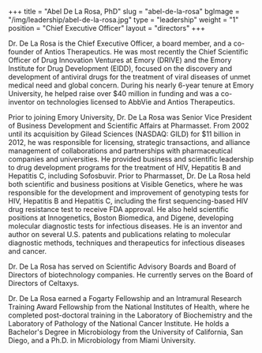 +++
title = "Abel De La Rosa, PhD"
slug = "abel-de-la-rosa"
bgImage = "/img/leadership/abel-de-la-rosa.jpg"
type = "leadership"
weight = "1"
position = "Chief Executive Officer"
layout = "directors"
+++


Dr. De La Rosa is the Chief Executive Officer, a board member, and a co-founder of Antios Therapeutics. He was most recently the Chief Scientific Officer of Drug Innovation Ventures at Emory (DRIVE) and the Emory Institute for Drug Development (EIDD), focused on the discovery and development of antiviral drugs for the treatment of viral diseases of unmet medical need and global concern. During his nearly 6-year tenure at Emory University, he helped raise
over $40 million in funding and was a co-inventor on technologies licensed to AbbVie and Antios Therapeutics.

Prior to joining Emory University, Dr. De La Rosa was Senior Vice President of Business Development and Scientific Affairs at Pharmasset. From 2002 until its acquisition by Gilead Sciences (NASDAQ: GILD) for $11 billion in 2012, he was responsible for licensing, strategic transactions, and alliance management of collaborations and partnerships with pharmaceutical companies and universities. He provided business and scientific leadership to drug
development programs for the treatment of HIV, Hepatitis B and Hepatitis C, including Sofosbuvir. Prior to Pharmasset, Dr. De La Rosa held both scientific and business positions at Visible Genetics, where he was responsible for the development and improvement of genotyping tests for HIV, Hepatitis B and Hepatitis C, including the first sequencing-based HIV drug resistance test to receive FDA approval. He also held scientific positions at Innogenetics, Boston Biomedica, and Digene, developing molecular diagnostic tests for infectious diseases. He is an inventor and author on several U.S. patents and publications relating to molecular diagnostic methods, techniques and therapeutics
for infectious diseases and cancer.

Dr. De La Rosa has served on Scientific Advisory Boards and Board of Directors of biotechnology companies. He currently serves on the Board of Directors of Celtaxys.

Dr. De La Rosa earned a Fogarty Fellowship and an Intramural Research Training Award Fellowship from the National Institutes of Health, where he completed post-doctoral training in the Laboratory of Biochemistry and the Laboratory of Pathology of the National Cancer Institute. He holds a Bachelor's Degree in Microbiology from the University of California, San Diego, and a Ph.D. in Microbiology from Miami University.